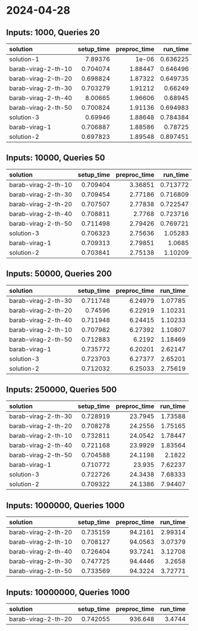 # 2024-04-28

## Inputs: 1000, Queries 20

| solution            |   setup_time |   preproc_time |   run_time |
|:--------------------|-------------:|---------------:|-----------:|
| solution-1          |     7.89376  |        1e-06   |   0.636225 |
| barab-virag-2-th-10 |     0.704074 |        1.88447 |   0.646496 |
| barab-virag-2-th-20 |     0.698824 |        1.87322 |   0.649735 |
| barab-virag-2-th-30 |     0.703279 |        1.91212 |   0.66249  |
| barab-virag-2-th-40 |     8.00665  |        1.96606 |   0.68945  |
| barab-virag-2-th-50 |     0.700824 |        1.91136 |   0.694983 |
| solution-3          |     0.69946  |        1.88648 |   0.784384 |
| barab-virag-1       |     0.706887 |        1.88586 |   0.78725  |
| solution-2          |     0.697823 |        1.89548 |   0.897451 |

## Inputs: 10000, Queries 50

| solution            |   setup_time |   preproc_time |   run_time |
|:--------------------|-------------:|---------------:|-----------:|
| barab-virag-2-th-10 |     0.709404 |        3.36851 |   0.713772 |
| barab-virag-2-th-30 |     0.709454 |        2.77186 |   0.716809 |
| barab-virag-2-th-20 |     0.707507 |        2.77838 |   0.722547 |
| barab-virag-2-th-40 |     0.708811 |        2.7768  |   0.723716 |
| barab-virag-2-th-50 |     0.711498 |        2.79426 |   0.769721 |
| solution-3          |     0.706323 |        2.75636 |   1.05283  |
| barab-virag-1       |     0.709313 |        2.79851 |   1.0685   |
| solution-2          |     0.703841 |        2.75138 |   1.10209  |

## Inputs: 50000, Queries 200

| solution            |   setup_time |   preproc_time |   run_time |
|:--------------------|-------------:|---------------:|-----------:|
| barab-virag-2-th-30 |     0.711748 |        6.24979 |    1.07785 |
| barab-virag-2-th-20 |     0.74596  |        6.22919 |    1.10231 |
| barab-virag-2-th-40 |     0.711948 |        6.24415 |    1.10233 |
| barab-virag-2-th-10 |     0.707982 |        6.27392 |    1.10807 |
| barab-virag-2-th-50 |     0.712883 |        6.2192  |    1.18469 |
| barab-virag-1       |     0.735772 |        6.20201 |    2.62147 |
| solution-3          |     0.723703 |        6.27377 |    2.65201 |
| solution-2          |     0.712032 |        6.25033 |    2.75619 |

## Inputs: 250000, Queries 500

| solution            |   setup_time |   preproc_time |   run_time |
|:--------------------|-------------:|---------------:|-----------:|
| barab-virag-2-th-30 |     0.728919 |        23.7945 |    1.73588 |
| barab-virag-2-th-20 |     0.708278 |        24.2556 |    1.75165 |
| barab-virag-2-th-10 |     0.732811 |        24.0542 |    1.78447 |
| barab-virag-2-th-40 |     0.721168 |        23.9929 |    1.83564 |
| barab-virag-2-th-50 |     0.704588 |        24.1198 |    2.1822  |
| barab-virag-1       |     0.710772 |        23.935  |    7.62237 |
| solution-3          |     0.722726 |        24.3438 |    7.68333 |
| solution-2          |     0.709322 |        24.1386 |    7.94407 |

## Inputs: 1000000, Queries 1000

| solution            |   setup_time |   preproc_time |   run_time |
|:--------------------|-------------:|---------------:|-----------:|
| barab-virag-2-th-20 |     0.735159 |        94.2161 |    2.99314 |
| barab-virag-2-th-10 |     0.708127 |        94.0563 |    3.07379 |
| barab-virag-2-th-40 |     0.726404 |        93.7241 |    3.12708 |
| barab-virag-2-th-30 |     0.747725 |        94.4446 |    3.2658  |
| barab-virag-2-th-50 |     0.733569 |        94.3224 |    3.72771 |

## Inputs: 10000000, Queries 1000

| solution            |   setup_time |   preproc_time |   run_time |
|:--------------------|-------------:|---------------:|-----------:|
| barab-virag-2-th-20 |     0.742055 |        936.648 |     3.4744 |